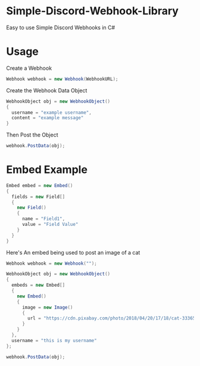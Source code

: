 # Simple-Discord-Webhook-Library
Easy to use Simple Discord Webhooks in C#

# Usage
Create a Webhook
```C#
Webhook webhook = new Webhook(WebhookURL);
```

Create the Webhook Data Object
```C#
WebhookObject obj = new WebhookObject()
{
  username = "example username",
  content = "example message"
} 
```

Then Post the Object
```C#
webhook.PostData(obj);
```

# Embed Example
```C#
Embed embed = new Embed()
{
  fields = new Field[]
  {
    new Field()
    {
      name = "Field1",
      value = "Field Value"
    }
  }
}
```

Here's An embed being used to post an image of a cat
```C#
Webhook webhook = new Webhook("");

WebhookObject obj = new WebhookObject()
{
  embeds = new Embed[]
  {
    new Embed()
    {
      image = new Image()
      {
        url = "https://cdn.pixabay.com/photo/2018/04/20/17/18/cat-3336579__340.jpg" //Image Of A Cat
      }
    }
  },
  username = "this is my username"
};

webhook.PostData(obj);
```

